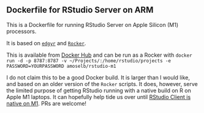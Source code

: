 
## Dockerfile for RStudio Server on ARM

This is a Dockerfile for running RStudio Server on Apple Silicon (M1) processors.

It is based on [`edgyr`](https://github.com/edgyR/edgyR-containers) and [`Rocker`](https://github.com/rocker-org/rocker-versioned).

This is available from [Docker Hub](https://hub.docker.com/repository/docker/amoselb/rstudio-m1) and can be run as a Rocker with `docker run -d -p 8787:8787 -v ~/Projects/:/home/rstudio/projects -e PASSWORD=YOURPASSWORD amoselb/rstudio-m1`

I do not claim this to be a good Docker build. It is larger than I would like, and based on an older version of the `Rocker` scripts. It does, however, serve the limited purpose of getting RStudio running with a native build on R on Apple M1 laptops. It can hopefully help tide us over until [RStudio Client is native on M1](https://github.com/rstudio/rstudio/issues/8652). PRs are welcome!  
